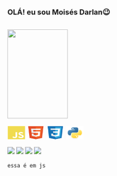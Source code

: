 ### OLÁ! eu sou Moisés Darlan😉

##

<a href="https://github.com/anuraghazra/convoychat">
  <img height=200 width=52% align="center" src="https://github-readme-stats.vercel.app/api/top-langs/?username=MOISES-DARLAN&hide_progress=true&theme=tokyonight&locale=pt-br&&layout=compact" />
</a>  

<div style="display: inline_block"><br>
  <img align="center" alt="moises-js" height="30" width="40" src="https://raw.githubusercontent.com/devicons/devicon/master/icons/javascript/javascript-plain.svg">
  <img align="center" alt="moises-html" height="30" width="40" src="https://raw.githubusercontent.com/devicons/devicon/master/icons/html5/html5-original.svg">
  <img align="center" alt="moises-css" height="30" width="40" src="https://raw.githubusercontent.com/devicons/devicon/master/icons/css3/css3-original.svg">
  <img align="center" alt="moises-python" height="30" width="40" src="https://raw.githubusercontent.com/devicons/devicon/master/icons/python/python-original.svg">
</div>

<div><br> 
  <a href="https://instagram.com/moisesdarlan.oficial" target="_blank"><img src="https://img.shields.io/badge/-Instagram-%23E4405F?style=for-the-badge&logo=instagram&logoColor=white" target="_blank"></a>
  <a href = "moisesdarlan440@gmail.com"><img src="https://img.shields.io/badge/-Gmail-%23333?style=for-the-badge&logo=gmail&logoColor=white" target="_blank"></a>
  <a href="https://www.linkedin.com/in/moises-darlan-0a027a1a5/" target="_blank"><img src="https://img.shields.io/badge/-LinkedIn-%230077B5?style=for-the-badge&logo=linkedin&logoColor=white" target="_blank"></a> 
  <a href="https://wa.me/+55699969-7434" target="_blank"><img src="https://img.shields.io/badge/WhatsApp-25D366?style=for-the-badge&logo=whatsapp&logoColor=white" target="_blank"></a> 

  
</div>

~~~javascript
essa é em js
